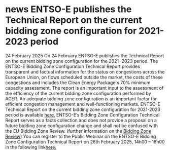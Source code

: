 #  news ENTSO-E publishes the Technical Report on the current bidding zone configuration for 2021-2023 period
24 February 2025
On 24 February ENTSO-E publishes the Technical Report on the current bidding zone configuration for the 2021‒2023 period. The ENTSO-E Bidding Zone Configuration Technical Report provides transparent and factual information for the status on congestions across the European Union, on flows scheduled outside the market, the costs of these congestions and includes the Clean Energy Package´s 70% minimum capacity assessment. The report is an important input to the assessment of the efficiency of the current bidding zone configuration performed by ACER. An adequate bidding zone configuration is an important factor for efficient congestion management and well-functioning markets.
ENTSO-E Technical Report on the current bidding zone configuration for 2021-2023 period is available [here.](https://eepublicdownloads.blob.core.windows.net/public-cdn-container/clean-documents/Publications/Position%20papers%20and%20reports/2025/ENTSO-E_Bidding_Zone_Configuration_Technical_Report_2025.pdf)
ENTSO-E’s Bidding Zone Configuration Technical Report serves as a facts collection and does not provide a proposal on a future bidding zone configuration change and shall not be confused with the EU Bidding Zone Review. (further information on the [Bidding Zone Review](https://www.entsoe.eu/network_codes/bzr/))
You can register to the Public Webinar on the ENTSO-E Bidding Zone Configuration Technical Report on 26th February 2025, 14h00 – 16h00 in the following link[here.](https://events.teams.microsoft.com/event/b05a11f4-64f7-49c6-8617-da89212825ce@7ffbeccf-0c1b-496c-8978-89209c2d375d)